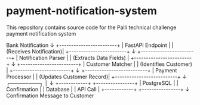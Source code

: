 # payment-notification-system
This repository contains source code for the Palli technical challenge payment notification system

Bank Notification
           ↓
+------------------------+
|   FastAPI Endpoint     |
| (Receives Notification)|
+------------------------+
           ↓
+------------------------+
|  Notification Parser   |
| (Extracts Data Fields) |
+------------------------+
           ↓
+------------------------+
|   Customer Matcher     |
| (Identifies Customer)  |
+------------------------+
           ↓
+--------------------------+
|    Payment Processor     |
| (Updates Customer Record)|
+--------------------------+
           ↓
      ┌────────┐
      │        ↓ 
+------------+  +----------------+
| PostgreSQL |  | Confirmation   |
| Database   |  | API Call       |
+------------+  +----------------+
                       ↓
              Confirmation Message
              to Customer